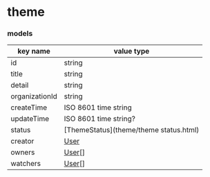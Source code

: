 # theme

### models

key name | value type
--- | ---
id | string
title | string
detail | string
organizationId | string
createTime | ISO 8601 time string
updateTime | ISO 8601 time string?
status | [ThemeStatus](theme/theme status.html)
creator | [User](./user.html)
owners | [User](./user.html)[]
watchers | [User](./user.html)[]
